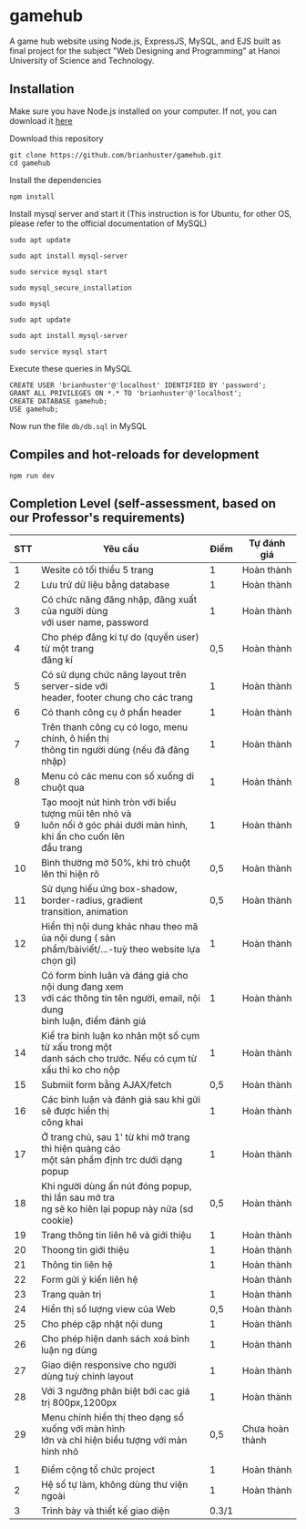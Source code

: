 # gamehub
A game hub website using Node.js, ExpressJS, MySQL, and EJS built as final project for the subject "Web Designing and Programming" at Hanoi University of Science and Technology.

## Installation
Make sure you have Node.js installed on your computer. If not, you can download it [here](https://nodejs.org/en/download/)

Download this repository
```
git clone https://github.com/brianhuster/gamehub.git
cd gamehub
```

Install the dependencies
```
npm install
```

Install mysql server and start it (This instruction is for Ubuntu, for other OS, please refer to the official documentation of MySQL)

` sudo apt update `

` sudo apt install mysql-server `

` sudo service mysql start `

` sudo mysql_secure_installation `

` sudo mysql `

` sudo apt update `

` sudo apt install mysql-server `

` sudo service mysql start `

Execute these queries in MySQL
```
CREATE USER 'brianhuster'@'localhost' IDENTIFIED BY 'password';
GRANT ALL PRIVILEGES ON *.* TO 'brianhuster'@'localhost';
CREATE DATABASE gamehub;
USE gamehub;
```

Now run the file `db/db.sql` in MySQL

## Compiles and hot-reloads for development
```
npm run dev
``` 

## Completion Level (self-assessment, based on our Professor's requirements)

| STT | Yêu cầu                                                                                                                         | Điểm | Tự đánh giá     |
| --- | ------------------------------------------------------------------------------------------------------------------------------- | ---- | --------------- |
| 1   | Wesite có tối thiểu 5 trang                                                                                                     | 1    | Hoàn thành      |
| 2   | Lưu trữ dữ liệu bằng database                                                                                                   | 1    | Hoàn thành      |
| 3   | Có chức năng đăng nhập, đăng xuất của người dùng<br>với user name, password                                                     | 1    | Hoàn thành      |
| 4   | Cho phép đăng kí tự do (quyền user) từ một trang<br>đăng kí                                                                     | 0,5  | Hoàn thành      |
| 5   | Có sử dụng chức năng layout trên server-side với<br>header, footer chung cho các trang                                          | 1    | Hoàn thành      |
| 6   | Có thanh công cụ ở phần header                                                                                                  | 1    | Hoàn thành      |
| 7   | Trên thanh công cụ có logo, menu chính, ô hiển thị<br>thông tin người dùng (nếu đã đăng nhập)                                   | 1    | Hoàn thành      |
| 8   | Menu có các menu con số xuống di chuột qua                                                                                      | 1    | Hoàn thành      |
| 9   | Tạo moojt nút hình tròn với biểu tượng mũi tên nhỏ và<br>luôn nối ở góc phải dưới màn hình, khi ấn cho cuốn lên<br>đầu trang    | 1    | Hoàn thành      |
| 10  | Bình thường mờ 50%, khi trỏ chuột lên thì hiện rõ                                                                               | 0,5  | Hoàn thành      |
| 11  | Sử dụng hiếu ứng box-shadow, border-radius, gradient<br>transition, animation                                                   | 0,5  | Hoàn thành      |
| 12  | Hiển thị nội dung khác nhau theo mã ủa nội dung ( sản<br>phẩm/bàiviết/...-tuỳ theo website lựa chọn gì)                         | 1    | Hoàn thành      |
| 13  | Có form bình luân và đáng giá cho nội dung đang xem<br>với các thông tin tên người, email, nội dung<br>bình luận, điểm đánh giá | 1    | Hoàn thành      |
| 14  | Kiể tra bình luận ko nhân một số cụm từ xấu trong một<br>danh sách cho trước. Nếu có cụm từ xấu thì ko cho nộp                  | 1    | Hoàn thành      |
| 15  | Submiit form bằng AJAX/fetch                                                                                                    | 0,5  | Hoàn thành      |
| 16  | Các bình luận và đánh giá sau khi gửi sẽ được hiển thị<br>công khai                                                             | 1    | Hoàn thành      |
| 17  | Ở trang chủ, sau 1' từ khi mở trang thì hiện quảng cáo<br>một sản phẩm định trc dưới dạng popup                                 | 1    | Hoàn thành      |
| 18  | Khi người dùng ấn nút đóng popup, thì lần sau mở tra<br>ng sẽ ko hiên lại popup này nữa (sd cookie)                             | 0,5  | Hoàn thành      |
| 19  | Trang thông tin liên hê và giới thiệu                                                                                           | 1    | Hoàn thành      |
| 20  | Thoong tin giới thiệu                                                                                                           | 1    | Hoàn thành      |
| 21  | Thông tin liên hệ                                                                                                               | 1    | Hoàn thành      |
| 22  | Form gửi ý kiến liên hệ                                                                                                         |      | Hoàn thành      |
| 23  | Trang quản trị                                                                                                                  | 1    | Hoàn thành      |
| 24  | Hiển thị số lượng view của Web                                                                                                  | 0,5  | Hoàn thành      |
| 25  | Cho phép cập nhật nội dung                                                                                                      | 1    | Hoàn thành      |
| 26  | Cho phép hiện danh sách xoá bình luận ng dùng                                                                                   | 1    | Hoàn thành      |
| 27  | Giao diện responsive cho người dùng tuỳ chỉnh layout                                                                            | 1    | Hoàn thành      |
| 28  | Với 3 ngưỡng phân biệt bới cac giá trị 800px,1200px                                                                             | 1    | Hoàn thành      |
| 29  | Menu chính hiển thị theo dạng sổ xuống với màn hình<br>lớn và chỉ hiện biểu tượng với màn hình nhỏ                              | 0,5  | Chưa hoàn thành |
|     |                                                                                                                                 |      |                 |
| 1   | Điểm cộng tổ chức project                                                                                                       | 1    | Hoàn thành      |
| 2   | Hệ số tự làm, không dùng thư viện ngoài                                                                                         | 1    | Hoàn thành      |
| 3   | Trình bày và thiết kế giao diện                                                                                                 | 0.3/1  |                 |
